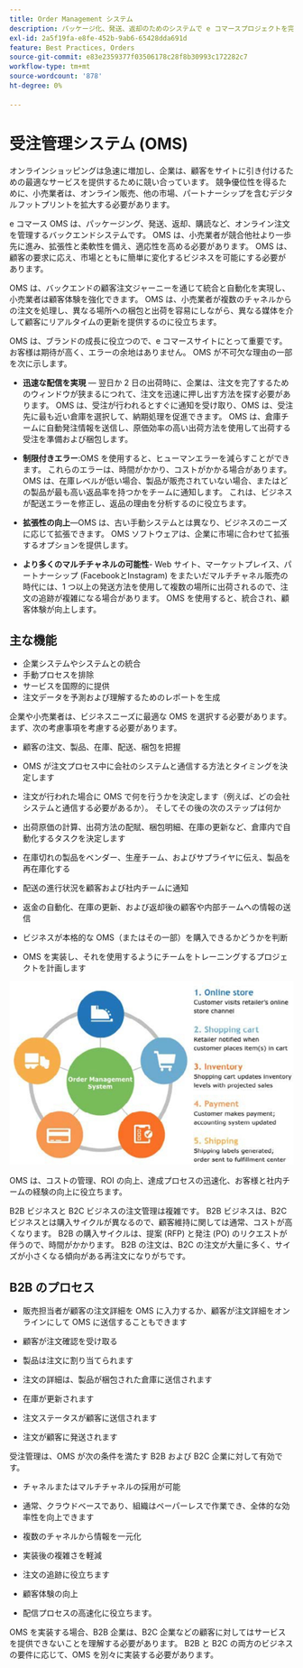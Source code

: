 ```yaml
---
title: Order Management システム
description: パッケージ化、発送、返却のためのシステムで e コマースプロジェクトを完了します。
exl-id: 2a5f19fa-e8fe-452b-9ab6-65428dda691d
feature: Best Practices, Orders
source-git-commit: e83e2359377f03506178c28f8b30993c172282c7
workflow-type: tm+mt
source-wordcount: '878'
ht-degree: 0%

---
```


# 受注管理システム (OMS)

オンラインショッピングは急速に増加し、企業は、顧客をサイトに引き付けるための最適なサービスを提供するために競い合っています。 競争優位性を得るために、小売業者は、オンライン販売、他の市場、パートナーシップを含むデジタルフットプリントを拡大する必要があります。

e コマース OMS は、パッケージング、発送、返却、購読など、オンライン注文を管理するバックエンドシステムです。 OMS は、小売業者が競合他社より一歩先に進み、拡張性と柔軟性を備え、適応性を高める必要があります。 OMS は、顧客の要求に応え、市場とともに簡単に変化するビジネスを可能にする必要があります。

OMS は、バックエンドの顧客注文ジャーニーを通じて統合と自動化を実現し、小売業者は顧客体験を強化できます。 OMS は、小売業者が複数のチャネルからの注文を処理し、異なる場所への梱包と出荷を容易にしながら、異なる媒体を介して顧客にリアルタイムの更新を提供するのに役立ちます。

OMS は、ブランドの成長に役立つので、e コマースサイトにとって重要です。 お客様は期待が高く、エラーの余地はありません。 OMS が不可欠な理由の一部を次に示します。

- **迅速な配信を実現** — 翌日か 2 日の出荷時に、企業は、注文を完了するためのウィンドウが狭まるにつれて、注文を迅速に押し出す方法を探す必要があります。 OMS は、受注が行われるとすぐに通知を受け取り、OMS は、受注先に最も近い倉庫を選択して、納期処理を促進できます。 OMS は、倉庫チームに自動発注情報を送信し、原価効率の高い出荷方法を使用して出荷する受注を準備および梱包します。

- **制限付きエラー**:OMS を使用すると、ヒューマンエラーを減らすことができます。 これらのエラーは、時間がかかり、コストがかかる場合があります。 OMS は、在庫レベルが低い場合、製品が販売されていない場合、またはどの製品が最も高い返品率を持つかをチームに通知します。 これは、ビジネスが配送エラーを修正し、返品の理由を分析するのに役立ちます。

- **拡張性の向上**—OMS は、古い手動システムとは異なり、ビジネスのニーズに応じて拡張できます。 OMS ソフトウェアは、企業に市場に合わせて拡張するオプションを提供します。

- **より多くのマルチチャネルの可能性**- Web サイト、マーケットプレイス、パートナーシップ (FacebookとInstagram) をまたいだマルチチャネル販売の時代には、1 つ以上の発送方法を使用して複数の場所に出荷されるので、注文の追跡が複雑になる場合があります。 OMS を使用すると、統合され、顧客体験が向上します。

## 主な機能

- 企業システムやシステムとの統合
- 手動プロセスを排除
- サービスを国際的に提供
- 注文データを予測および理解するためのレポートを生成

企業や小売業者は、ビジネスニーズに最適な OMS を選択する必要があります。 まず、次の考慮事項を考慮する必要があります。

- 顧客の注文、製品、在庫、配送、梱包を把握

- OMS が注文プロセス中に会社のシステムと通信する方法とタイミングを決定します

- 注文が行われた場合に OMS で何を行うかを決定します（例えば、どの会社システムと通信する必要があるか）。 そしてその後の次のステップは何か

- 出荷原価の計算、出荷方法の配賦、梱包明細、在庫の更新など、倉庫内で自動化するタスクを決定します

- 在庫切れの製品をベンダー、生産チーム、およびサプライヤに伝え、製品を再在庫化する

- 配送の進行状況を顧客および社内チームに通知

- 返金の自動化、在庫の更新、および返却後の顧客や内部チームへの情報の送信

- ビジネスが本格的な OMS（またはその一部）を購入できるかどうかを判断

- OMS を実装し、それを使用するようにチームをトレーニングするプロジェクトを計画します

![受注管理システム図](../../assets/playbooks/order-management-system.png)

OMS は、コストの管理、ROI の向上、達成プロセスの迅速化、お客様と社内チームの経験の向上に役立ちます。

B2B ビジネスと B2C ビジネスの注文管理は複雑です。 B2B ビジネスは、B2C ビジネスとは購入サイクルが異なるので、顧客維持に関しては通常、コストが高くなります。 B2B の購入サイクルは、提案 (RFP) と発注 (PO) のリクエストが伴うので、時間がかかります。 B2B の注文は、B2C の注文が大量に多く、サイズが小さくなる傾向がある再注文になりがちです。

## B2B のプロセス

- 販売担当者が顧客の注文詳細を OMS に入力するか、顧客が注文詳細をオンラインにして OMS に送信することもできます

- 顧客が注文確認を受け取る

- 製品は注文に割り当てられます

- 注文の詳細は、製品が梱包された倉庫に送信されます

- 在庫が更新されます

- 注文ステータスが顧客に送信されます

- 注文が顧客に発送されます

受注管理は、OMS が次の条件を満たす B2B および B2C 企業に対して有効です。

- チャネルまたはマルチチャネルの採用が可能

- 通常、クラウドベースであり、組織はペーパーレスで作業でき、全体的な効率性を向上できます

- 複数のチャネルから情報を一元化

- 実装後の複雑さを軽減

- 注文の追跡に役立ちます

- 顧客体験の向上

- 配信プロセスの高速化に役立ちます。

OMS を実装する場合、B2B 企業は、B2C 企業などの顧客に対してはサービスを提供できないことを理解する必要があります。 B2B と B2C の両方のビジネスの要件に応じて、OMS を別々に実装する必要があります。
